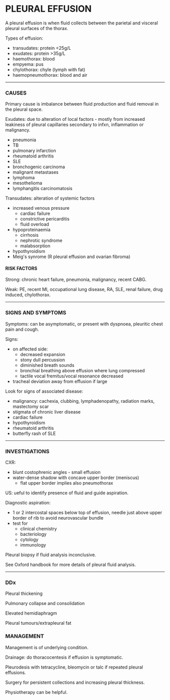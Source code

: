# PLEURAL EFFUSION
A pleural effusion is when fluid collects between the parietal and visceral pleural surfaces of the thorax.

Types of effusion:

- transudates: protein <25g/L
- exudates: protein >35g/L
- haemothorax: blood
- empyema: pus
- chylothorax: chyle (lymph with fat)
- haemopneumothorax: blood and air
___
### CAUSES

Primary cause is imbalance between fluid production and fluid removal in the pleural space.

Exudates: due to alteration of local factors - mostly from increased leakiness of pleural capillaries secondary to infxn, inflammation or malignancy.

- pneumonia
- TB
- pulmonary infarction
- rheumatoid arthritis
- SLE
- bronchogenic carcinoma
- malignant metastases
- lymphoma
- mesothelioma
- lymphangitis carcinomatosis



Transudates: alteration of systemic factors

- increased venous pressure
	- cardiac failure
	- constrictive pericarditis
	- fluid overload
- hypoproteinaemia
	- cirrhosis
	- nephrotic syndrome
	- malabsorption
- hypothyroidism
- Meig's synrome (R pleural effusion and ovarian fibroma)

#### RISK FACTORS
Strong: chronic heart failure, pneumonia, malignancy, recent CABG.

Weak: PE, recent MI, occupational lung disease, RA, SLE, renal failure, drug induced, chylothorax.

___
### SIGNS AND SYMPTOMS

Symptoms: can be asymptomatic, or present with dyspnoea, pleuritic chest pain and cough.

Signs: 

- on affected side:
	- decreased expansion
	- stony dull percussion
	- diminished breath sounds
	- bronchial breathing above effusion where lung compressed
	- tactile vocal fremitus/vocal resonance decreased
- tracheal deviation away from effusion if large

Look for signs of associated disease:

- malignancy: cachexia, clubbing, lymphadenopathy, radiation marks, mastectomy scar
- stigmata of chronic liver disease
- cardiac failure
- hypothyroidism
- rheumatoid arthritis
- butterfly rash of SLE

___
### INVESTIGATIONS

CXR:

- blunt costophrenic angles - small effusion
- water-dense shadow with concave upper border (meniscus)
	- flat upper border implies also pneumothorax

US: ueful to identify presence of fluid and guide aspiration.

Diagnostic aspiration: 

- 1 or 2 intercostal spaces below top of effusion, needle just above upper border of rib to avoid neurovascular bundle
- test for
	- clinical chemistry
	- bacteriology
	- cytology
	- immunology

Pleural biopsy if fluid analysis inconclusive.

See Oxford handbook for more details of pleural fluid analysis.

---
### DDx
Pleural thickening

Pulmonary collapse and consolidation

Elevated hemidiaphragm

Pleural tumours/extrapleural fat

### MANAGEMENT

Management is of underlying condition.

Drainage: do thoracocentesis if effusion is symptomatic.

Pleurodesis with tetracycline, bleomycin or talc if repeated pleural effusions.

Surgery for persistent collections and increasing pleural thickness.

Physiotherapy can be helpful.